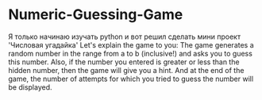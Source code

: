 # Numeric-Guessing-Game
Я только начинаю изучать python и вот решил сделать мини проект 'Числовая угадайка'
Let's explain the game to you:
The game generates a random number in the range from a to b (inclusive!)
and asks you to guess this number. Also, if the number you entered is greater or less than the hidden number,
then the game will give you a hint. And at the end of the game, the number of attempts for which you tried to guess the number will be displayed.
